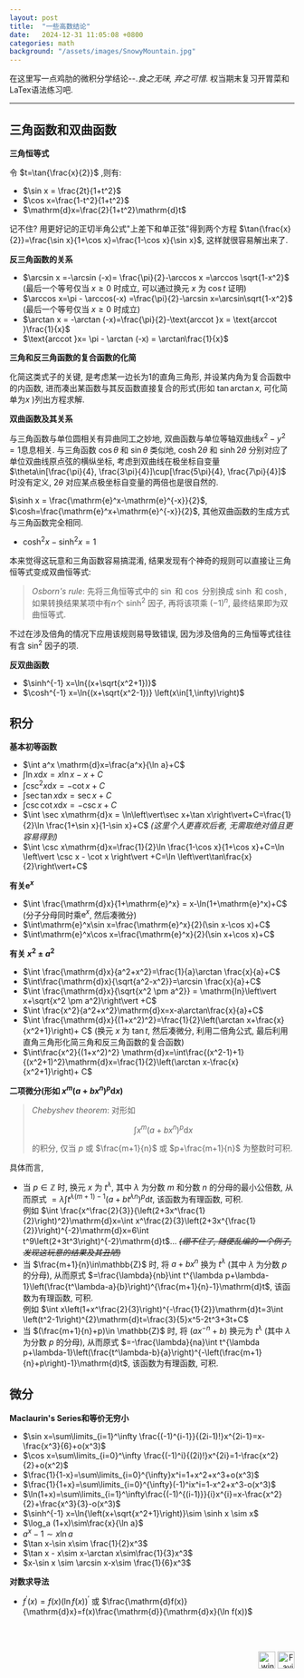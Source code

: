 ```yaml
---
layout: post
title:  "一些高数结论"
date:   2024-12-31 11:05:08 +0800
categories: math
background: "/assets/images/SnowyMountain.jpg"
---
```


在这里写一点鸡肋的微积分学结论--._食之无味, 弃之可惜_. 权当期末复习开胃菜和LaTex语法练习吧.

---  
## 三角函数和双曲函数

__三角恒等式__

令 $t=\tan{\frac{x}{2}}$ ,则有:

- $\sin x = \frac{2t}{1+t^2}$
- $\cos x=\frac{1-t^2}{1+t^2}$
- $\mathrm{d}x=\frac{2}{1+t^2}\mathrm{d}t$

记不住? 用更好记的正切半角公式"上差下和单正弦"得到两个方程 $\tan{\frac{x}{2}}=\frac{\sin x}{1+\cos x}=\frac{1-\cos x}{\sin x}$, 这样就很容易解出来了.

__反三角函数的关系__

- $\arcsin x =-\arcsin (-x)= \frac{\pi}{2}-\arccos x =\arccos \sqrt{1-x^2}$ (最后一个等号仅当 $x \geq 0$ 时成立, 可以通过换元 $x$ 为 $\cos t$ 证明)
- $\arccos x=\pi - \arccos(-x) =\frac{\pi}{2}-\arcsin x=\arcsin\sqrt{1-x^2}$ (最后一个等号仅当 $x \geq 0$ 时成立)
- $\arctan x = -\arctan (-x)=\frac{\pi}{2}-\text{arccot }x = \text{arccot }\frac{1}{x}$
- $\text{arccot }x= \pi - \arctan (-x) = \arctan\frac{1}{x}$

__三角和反三角函数的复合函数的化简__

化简这类式子的关键, 是考虑某一边长为1的直角三角形, 并设某内角为复合函数中的内函数, 进而凑出某函数与其反函数直接复合的形式(形如 $\tan\arctan x$, 可化简单为$x$ )列出方程求解.

__双曲函数及其关系__

与三角函数与单位圆相关有异曲同工之妙地, 双曲函数与单位等轴双曲线$x^2-y^2=1$息息相关. 与三角函数 $\cos \theta$ 和 $\sin \theta$ 类似地, $\cosh 2\theta$ 和 $\sinh 2\theta$ 分别对应了单位双曲线原点弦的横纵坐标, 考虑到双曲线在极坐标自变量 $\theta\in[\frac{\pi}{4}, \frac{3\pi}{4}]\cup[\frac{5\pi}{4}, \frac{7\pi}{4}]$ 时没有定义, $2\theta$ 对应某点极坐标自变量的两倍也是很自然的.

$\sinh x = \frac{\mathrm{e}^x-\mathrm{e}^{-x}}{2}$, $\cosh=\frac{\mathrm{e}^x+\mathrm{e}^{-x}}{2}$, 其他双曲函数的生成方式与三角函数完全相同.

- $\cosh^2 x -\sinh^2 x= 1$  

本来觉得这玩意和三角函数容易搞混淆, 结果发现有个神奇的规则可以直接让三角恒等式变成双曲恒等式:  
> _Osborn's rule_: 先将三角恒等式中的 $\sin$ 和 $\cos$ 分别换成 $\sinh$ 和 $\cosh$, 如果转换结果某项中有$n$个 $\sinh^2$ 因子, 再将该项乘 $(-1)^n$, 最终结果即为双曲恒等式.

不过在涉及倍角的情况下应用该规则易导致错误, 因为涉及倍角的三角恒等式往往有含 $\sin^2$ 因子的项.

__反双曲函数__

- $\sinh^{-1} x=\ln{(x+\sqrt{x^2+1})}$
- $\cosh^{-1} x=\ln{(x+\sqrt{x^2-1})} \left(x\in[1,\infty)\right)$

## 积分
__基本初等函数__
- $\int a^x \mathrm{d}x=\frac{a^x}{\ln a}+C$
- $\int \ln x \mathrm{d}x=x\ln x - x +C$
- $\int \csc^2 x\mathrm{d}x=-\cot x +C$
- $\int \sec\tan x \mathrm{d} x = \sec x+C$
- $\int \csc \cot x\mathrm{d}x = -\csc x+C$
- $\int \sec x\mathrm{d}x = \ln\left\vert\sec x+\tan x\right\vert+C=\frac{1}{2}\ln \frac{1+\sin x}{1-\sin x}+C$ _(这里个人更喜欢后者, 无需取绝对值且更容易得到)_
- $\int \csc x\mathrm{d}x=\frac{1}{2}\ln \frac{1-\cos x}{1+\cos x}+C=\ln \left\vert \csc x - \cot x \right\vert +C=\ln \left\vert\tan\frac{x}{2}\right\vert+C$

__有关$\mathrm{e}^x$__

- $\int \frac{\mathrm{d}x}{1+\mathrm{e}^x} = x-\ln(1+\mathrm{e}^x)+C$ (分子分母同时乘$\mathrm{e}^x$, 然后凑微分)
- $\int\mathrm{e}^x\sin x=\frac{\mathrm{e}^x}{2}(\sin x-\cos x)+C$
- $\int\mathrm{e}^x\cos x=\frac{\mathrm{e}^x}{2}(\sin x+\cos x)+C$

__有关 $x^2 \pm a^2$__

- $\int \frac{\mathrm{d}x}{a^2+x^2}=\frac{1}{a}\arctan \frac{x}{a}+C$
- $\int\frac{\mathrm{d}x}{\sqrt{a^2-x^2}}=\arcsin \frac{x}{a}+C$
- $\int \frac{\mathrm{d}x}{\sqrt{x^2 \pm a^2}} = \mathrm{ln}\left\vert x+\sqrt{x^2 \pm a^2}\right\vert +C$
- $\int \frac{x^2}{a^2+x^2}\mathrm{d}x=x-a\arctan\frac{x}{a}+C$
- $\int \frac{\mathrm{d}x}{(1+x^2)^2}=\frac{1}{2}\left(\arctan x+\frac{x}{x^2+1}\right)+ C$ (换元 $x$ 为 $\tan t$, 然后凑微分, 利用二倍角公式, 最后利用直角三角形化简三角和反三角函数的复合函数)
- $\int\frac{x^2}{(1+x^2)^2} \mathrm{d}x=\int\frac{(x^2-1)+1}{(x^2+1)^2}\mathrm{d}x=\frac{1}{2}\left(\arctan x-\frac{x}{x^2+1}\right)+ C$

__二项微分(形如 $x^m(a+bx^n)^p\mathrm{d}x$)__

> *Chebyshev theorem*: 对形如  
> 
> $$\int x^m(a+bx^n)^{p}\mathrm{d}x$$  
> 
> 的积分, 仅当 $p$ 或 $\frac{m+1}{n}$ 或 $p+\frac{m+1}{n}$ 为整数时可积.

具体而言, 
- 当 $p \in \mathbb{Z}$ 时, 换元 $x$ 为 $t^\lambda$, 其中 $\lambda$ 为分数 $m$ 和分数 $n$ 的分母的最小公倍数, 从而原式 $=\lambda\int t^{\lambda (m+1)-1}\left(a+bt^{\lambda n}\right)^{p}\mathrm{d}t$, 该函数为有理函数, 可积.  
  例如 $\int \frac{x^\frac{2}{3}}{\left(2+3x^\frac{1}{2}\right)^2}\mathrm{d}x=\int x^\frac{2}{3}\left(2+3x^{\frac{1}{2}}\right)^{-2}\mathrm{d}x=6\int t^9\left(2+3t^3\right)^{-2}\mathrm{d}t$... ~~_(绷不住了, 随便乱编的一个例子, 发现这玩意的结果及其丑陋)_~~
- 当 $\frac{m+1}{n}\in\mathbb{Z}$ 时, 将 $a+bx^n$ 换为 $t^\lambda$ (其中 $\lambda$ 为分数 $p$ 的分母), 从而原式 $=\frac{\lambda}{nb}\int t^{\lambda p+\lambda-1}\left(\frac{t^\lambda-a}{b}\right)^{\frac{m+1}{n}-1}\mathrm{d}t$, 该函数为有理函数, 可积.  
  例如 $\int x\left(1+x^\frac{2}{3}\right)^{-\frac{1}{2}}\mathrm{d}t=3\int \left(t^2-1\right)^{2}\mathrm{d}t=\frac{3}{5}x^5-2t^3+3t+C$  
- 当 $(\frac{m+1}{n}+p)\in \mathbb{Z}$ 时, 将 $\left(ax^{-n}+b\right)$ 换元为 $t^\lambda$ (其中 $\lambda$ 为分数 $p$ 的分母), 从而原式 $=-\frac{\lambda}{na}\int t^{\lambda p+\lambda-1}\left(\frac{t^\lambda-b}{a}\right)^{-\left(\frac{m+1}{n}+p\right)-1}\mathrm{d}t$, 该函数为有理函数, 可积.  


## 微分

__Maclaurin's Series和等价无穷小__

- $\sin x=\sum\limits_{i=1}^\infty \frac{(-1)^{i-1}}{(2i-1)!}x^{2i-1}=x-\frac{x^3}{6}+o(x^3)$
- $\cos x=\sum\limits_{i=0}^\infty \frac{(-1)^i}{(2i)!}x^{2i}=1-\frac{x^2}{2}+o(x^2)$
- $\frac{1}{1-x}=\sum\limits_{i=0}^{\infty}x^i=1+x^2+x^3+o(x^3)$
- $\frac{1}{1+x}=\sum\limits_{i=0}^{\infty}(-1)^ix^i=1-x^2+x^3-o(x^3)$
- $\ln(1+x)=\sum\limits_{i=1}^\infty\frac{(-1)^{(i-1)}}{i}x^{i}=x-\frac{x^2}{2}+\frac{x^3}{3}-o(x^3)$
- $\sinh^{-1} x=\ln{\left(x+\sqrt{x^2+1}\right)}\sim \sinh x \sim x$
- $\log_a (1+x)\sim\frac{x}{\ln a}$
- $a^x-1\sim x\ln a$
- $\tan x-\sin x\sim \frac{1}{2}x^3$
- $\tan x - x\sim x-\arctan x\sim\frac{1}{3}x^3$
- $x-\sin x \sim \arcsin x-x\sim \frac{1}{6}x^3$

__对数求导法__

- $f^\prime(x)=f(x)(\ln f(x))^\prime$ 或 $\frac{\mathrm{d}f(x)}{\mathrm{d}x}=f(x)\frac{\mathrm{d}}{\mathrm{d}x}(\ln f(x))$



<br><br>
<div style="text-align: right;"><img src="{{ "/assets/images/winterbadge250x250.png" | relative_url }}" alt="winter" width="30" height="30"> <img src="{{ "/assets/images/favicon.svg" | relative_url }}" alt="Favicon" width="30" height="30"></div>